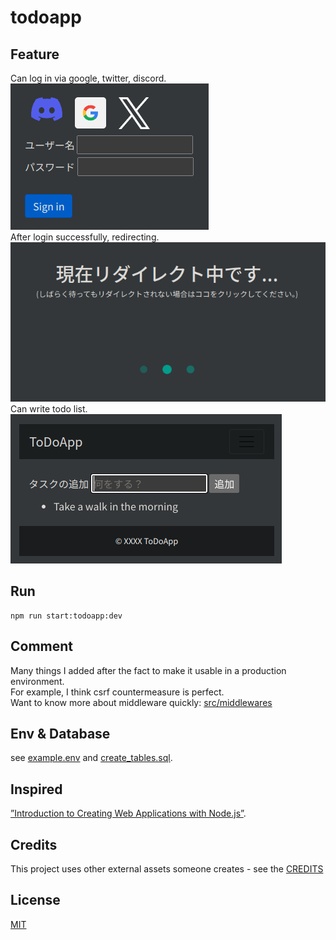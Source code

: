 # todoapp

## Feature

Can log in via google, twitter, discord.  
![alt text](https://github.com/bella2391/branding/blob/master/explain/learning/js_ts/login_form.png)  
After login successfully, redirecting.  
![alt text](https://github.com/bella2391/branding/blob/master/explain/learning/js_ts/redirect.png)  
Can write todo list.  
![alt text](https://github.com/bella2391/branding/blob/master/explain/learning/js_ts/todo.png)

## Run
```
npm run start:todoapp:dev
```

## Comment
Many things I added after the fact to make it usable in a production environment.  
For example, I think csrf countermeasure is perfect.  
Want to know more about middleware quickly: [src/middlewares](src/middlewares)

## Env & Database
see [example.env](example.env) and [create_tables.sql](create_tables.sql).

## Inspired
[”Introduction to Creating Web Applications with Node.js”](https://zenn.dev/wkb/books/node-tutorial).  

## Credits
This project uses other external assets someone creates - see the [CREDITS](CREDITS)

## License
[MIT](LICENSE)
